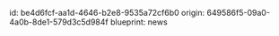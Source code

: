 id: be4d6fcf-aa1d-4646-b2e8-9535a72cf6b0
origin: 649586f5-09a0-4a0b-8de1-579d3c5d984f
blueprint: news
